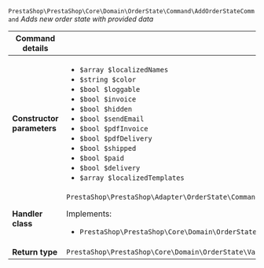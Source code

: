 `PrestaShop\PrestaShop\Core\Domain\OrderState\Command\AddOrderStateCommand`
_Adds new order state with provided data_

| Command details            |    |
| -------------------------- | -- |
| **Constructor parameters** | <ul> <li>`$array $localizedNames`</li>  <li>`$string $color`</li>  <li>`$bool $loggable`</li>  <li>`$bool $invoice`</li>  <li>`$bool $hidden`</li>  <li>`$bool $sendEmail`</li>  <li>`$bool $pdfInvoice`</li>  <li>`$bool $pdfDelivery`</li>  <li>`$bool $shipped`</li>  <li>`$bool $paid`</li>  <li>`$bool $delivery`</li>  <li>`$array $localizedTemplates`</li> </ul> |
| **Handler class**          | `PrestaShop\PrestaShop\Adapter\OrderState\CommandHandler\AddOrderStateHandler`  <p> Implements: </p> <ul>  <li>`PrestaShop\PrestaShop\Core\Domain\OrderState\CommandHandler\AddOrderStateHandlerInterface`</li>  |
| **Return type** |  `PrestaShop\PrestaShop\Core\Domain\OrderState\ValueObject\OrderStateId`  |
